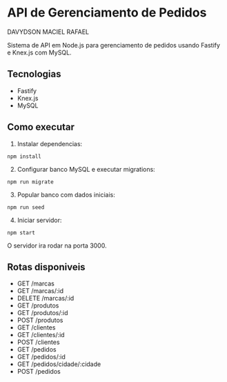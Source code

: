 # API de Gerenciamento de Pedidos
DAVYDSON MACIEL RAFAEL


Sistema de API em Node.js para gerenciamento de pedidos usando Fastify e Knex.js com MySQL.

## Tecnologias

- Fastify
- Knex.js
- MySQL

## Como executar

1. Instalar dependencias:
```
npm install
```

2. Configurar banco MySQL e executar migrations:
```
npm run migrate
```

3. Popular banco com dados iniciais:
```
npm run seed
```

4. Iniciar servidor:
```
npm start
```

O servidor ira rodar na porta 3000.

## Rotas disponiveis

- GET /marcas
- GET /marcas/:id  
- DELETE /marcas/:id
- GET /produtos
- GET /produtos/:id
- POST /produtos
- GET /clientes
- GET /clientes/:id
- POST /clientes
- GET /pedidos
- GET /pedidos/:id
- GET /pedidos/cidade/:cidade
- POST /pedidos